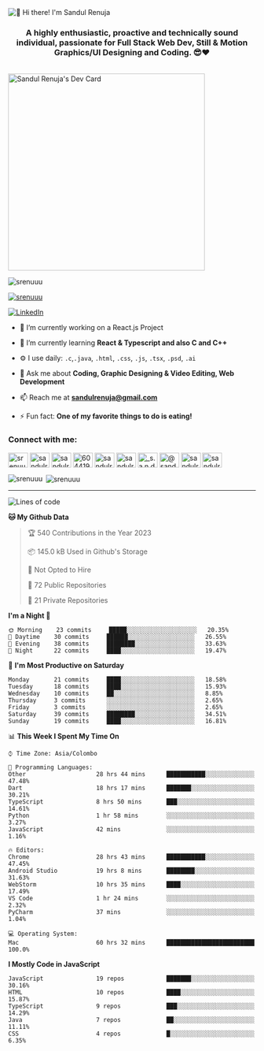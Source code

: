 <img src="https://user-images.githubusercontent.com/49369577/97047278-562d0200-1596-11eb-8a4f-656b2acf2b6a.gif" alt="👋 Hi there! I'm Sandul Renuja" title="👋 Hi there! I'm Sandul Renuja"/>
<h3 align="center">A highly enthusiastic, proactive and technically sound individual, passionate for Full Stack Web Dev, Still & Motion Graphics/UI Designing and Coding. 😎❤</h3>
<br>
<a href="https://app.daily.dev/sandulr"><img src="https://api.daily.dev/devcards/0ac820e4d7bf4fb8a52823b51c67f13e.png?r=0uy" width="400" alt="Sandul Renuja's Dev Card"/></a>
<br>
<p align="left"> <img src="https://komarev.com/ghpvc/?username=srenuuu&label=Profile%20views&color=43cc11&style=flat" alt="srenuuu" /> </p>

<p align="left"> <a href="https://github.com/ryo-ma/github-profile-trophy"><img src="https://github-profile-trophy.vercel.app/?username=srenuuu&title=Commit,PullRequest,Repository" alt="srenuuu" /></a> </p>

<p align="left">
   <a href="https://linkedin.com/in/sandulr/" target="_blank">
      <img src="https://img.shields.io/badge/-Sandul Renuja-blue?style=for-the-badge&logo=Linkedin" alt="LinkedIn">
   </a>
</p>

- 🔭 I’m currently working on a React.js Project
- 🌱 I’m currently learning **React & Typescript and also C and C++**
- ⚙️ I use daily: `.c`,`.java`, `.html`, `.css`, `.js`, `.tsx`, `.psd`, `.ai`
- 💬 Ask me about **Coding, Graphic Designing & Video Editing, Web Development**
- 📫 Reach me at **sandulrenuja@gmail.com**

- ⚡ Fun fact: **One of my favorite things to do is eating!**

<h3 align="left">Connect with me:</h3>
<p align="left">
<a href="https://dev.to/srenuuu" target="blank"><img align="center" src="https://cdn.jsdelivr.net/npm/simple-icons@3.0.1/icons/dev-dot-to.svg" alt="srenuuu" height="30" width="40" /></a>
<a href="https://twitter.com/sandulr" target="blank"><img align="center" src="https://cdn.jsdelivr.net/npm/simple-icons@3.0.1/icons/twitter.svg" alt="sandulr" height="30" width="40" /></a>
<a href="https://linkedin.com/in/sandulr" target="blank"><img align="center" src="https://cdn.jsdelivr.net/npm/simple-icons@3.0.1/icons/linkedin.svg" alt="sandulr" height="30" width="40" /></a>
<a href="https://stackoverflow.com/users/6044198" target="blank"><img align="center" src="https://cdn.jsdelivr.net/npm/simple-icons@3.0.1/icons/stackoverflow.svg" alt="6044198" height="30" width="40" /></a>
<a href="https://kaggle.com/sandulrenuja" target="blank"><img align="center" src="https://cdn.jsdelivr.net/npm/simple-icons@3.0.1/icons/kaggle.svg" alt="sandulrenuja" height="30" width="40" /></a>
<a href="https://fb.com/sandulrenuja" target="blank"><img align="center" src="https://cdn.jsdelivr.net/npm/simple-icons@3.0.1/icons/facebook.svg" alt="sandulrenuja" height="30" width="40" /></a>
<a href="https://instagram.com/_s.a.n.d.u.l_" target="blank"><img align="center" src="https://cdn.jsdelivr.net/npm/simple-icons@3.0.1/icons/instagram.svg" alt="_s.a.n.d.u.l_" height="30" width="40" /></a>
<a href="https://medium.com/@sandulrenuja" target="blank"><img align="center" src="https://cdn.jsdelivr.net/npm/simple-icons@3.0.1/icons/medium.svg" alt="@sandulrenuja" height="30" width="40" /></a>
<a href="https://www.codechef.com/users/sandulr" target="blank"><img align="center" src="https://cdn.jsdelivr.net/npm/simple-icons@3.1.0/icons/codechef.svg" alt="sandulr" height="30" width="40" /></a>
<a href="https://www.hackerrank.com/sandulrenuja" target="blank"><img align="center" src="https://cdn.jsdelivr.net/npm/simple-icons@3.0.1/icons/hackerrank.svg" alt="sandulrenuja" height="30" width="40" /></a>
</p>


<p><img align="left" src="https://github-readme-stats.vercel.app/api/top-langs?username=srenuuu&show_icons=true&locale=en&layout=compact" alt="srenuuu" /></p>

<p>&nbsp;<img align="center" src="https://github-readme-stats.vercel.app/api?username=srenuuu&show_icons=true&locale=en" alt="srenuuu" /></p>

<hr>

<!--START_SECTION:waka-->
![Lines of code](https://img.shields.io/badge/From%20Hello%20World%20I%27ve%20Written-0%20lines%20of%20code-blue)

**🐱 My Github Data** 

> 🏆 540 Contributions in the Year 2023
 > 
> 📦 145.0 kB Used in Github's Storage 
 > 
> 🚫 Not Opted to Hire
 > 
> 📜 72 Public Repositories
 > 
> 🔑 21 Private Repositories 

**I'm a Night 🦉** 

```text
🌞 Morning    23 commits     █████░░░░░░░░░░░░░░░░░░░░   20.35% 
🌆 Daytime    30 commits     ██████░░░░░░░░░░░░░░░░░░░   26.55% 
🌃 Evening    38 commits     ████████░░░░░░░░░░░░░░░░░   33.63% 
🌙 Night      22 commits     ████░░░░░░░░░░░░░░░░░░░░░   19.47%

```
📅 **I'm Most Productive on Saturday** 

```text
Monday       21 commits     ████░░░░░░░░░░░░░░░░░░░░░   18.58% 
Tuesday      18 commits     ████░░░░░░░░░░░░░░░░░░░░░   15.93% 
Wednesday    10 commits     ██░░░░░░░░░░░░░░░░░░░░░░░   8.85% 
Thursday     3 commits      ░░░░░░░░░░░░░░░░░░░░░░░░░   2.65% 
Friday       3 commits      ░░░░░░░░░░░░░░░░░░░░░░░░░   2.65% 
Saturday     39 commits     ████████░░░░░░░░░░░░░░░░░   34.51% 
Sunday       19 commits     ████░░░░░░░░░░░░░░░░░░░░░   16.81%

```


📊 **This Week I Spent My Time On** 

```text
⌚︎ Time Zone: Asia/Colombo

💬 Programming Languages: 
Other                    28 hrs 44 mins      ███████████░░░░░░░░░░░░░░   47.48% 
Dart                     18 hrs 17 mins      ███████░░░░░░░░░░░░░░░░░░   30.21% 
TypeScript               8 hrs 50 mins       ███░░░░░░░░░░░░░░░░░░░░░░   14.61% 
Python                   1 hr 58 mins        ░░░░░░░░░░░░░░░░░░░░░░░░░   3.27% 
JavaScript               42 mins             ░░░░░░░░░░░░░░░░░░░░░░░░░   1.16%

🔥 Editors: 
Chrome                   28 hrs 43 mins      ███████████░░░░░░░░░░░░░░   47.45% 
Android Studio           19 hrs 8 mins       ████████░░░░░░░░░░░░░░░░░   31.63% 
WebStorm                 10 hrs 35 mins      ████░░░░░░░░░░░░░░░░░░░░░   17.49% 
VS Code                  1 hr 24 mins        ░░░░░░░░░░░░░░░░░░░░░░░░░   2.32% 
PyCharm                  37 mins             ░░░░░░░░░░░░░░░░░░░░░░░░░   1.04%

💻 Operating System: 
Mac                      60 hrs 32 mins      █████████████████████████   100.0%

```

**I Mostly Code in JavaScript** 

```text
JavaScript               19 repos            ███████░░░░░░░░░░░░░░░░░░   30.16% 
HTML                     10 repos            ████░░░░░░░░░░░░░░░░░░░░░   15.87% 
TypeScript               9 repos             ███░░░░░░░░░░░░░░░░░░░░░░   14.29% 
Java                     7 repos             ██░░░░░░░░░░░░░░░░░░░░░░░   11.11% 
CSS                      4 repos             █░░░░░░░░░░░░░░░░░░░░░░░░   6.35%

```



<!--END_SECTION:waka-->
